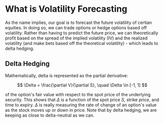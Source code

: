 # What is Volatility Forecasting
As the name implies, our goal is to forecast the future volatility of certian equities. In doing so, we can trade options or hedge options based off volatility. Rather than having to predict the future price, we can theoretically profit based on the spread of the implied volatility (IV) and the realized volatility (and make bets based off the theoretical volatility) - which leads to delta hedging. 

## Delta Hedging
Mathematically, delta is represented as the partial derivative:

$$
\Delta = \frac{\partial V}{\partial S}, \quad \Delta \in [-1, 1]
$$

of the option's fair value with respect to the spot price of the underlying security. This shows that $\Delta$ is a function of the spot price $S$, strike price, and time to expiry. $\Delta$ is really measuring the rate of change of an option's value as the stock moves up or down in price. Note that by delta hedging, we are keeping as close to delta-neutral as we can. 
